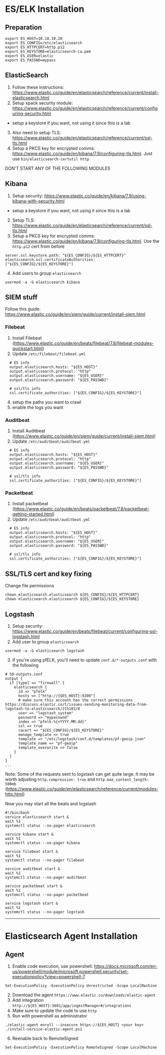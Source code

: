 # ES/ELK Installation

## Preparation
```
export ES_HOST=10.10.10.20
export ES_CONFIG=/etc/elasticsearch
export ES_HTTPCERT=http.p12
export ES_KEYSTORE=elasticsearch-ca.pem
export ES_USER=elastic
export ES_PASSWD=mypass
```

## ElasticSearch
1. Follow these instructions: https://www.elastic.co/guide/en/elasticsearch/reference/current/install-elasticsearch.html
2. Setup xpack security module: https://www.elastic.co/guide/en/elasticsearch/reference/current/configuring-security.html
  * setup a keystore if you want, not using it since this is a lab
3. Also need to setup TLS: https://www.elastic.co/guide/en/elasticsearch/reference/current/ssl-tls.html
4. Setup a PKCS key for encrypted comms: https://www.elastic.co/guide/en/kibana/7.9/configuring-tls.html.  Just use `bin/elasticsearch-certutil http`


DON'T START ANY OF THE FOLLOWING MODULES

## Kibana
1. Setup security: https://www.elastic.co/guide/en/kibana/7.9/using-kibana-with-security.html
  * setup a keystore if you want, not using it since this is a lab
2. Setup TLS: https://www.elastic.co/guide/en/elasticsearch/reference/current/ssl-tls.html
3. Setup a PKCS key for encrypted comms: https://www.elastic.co/guide/en/kibana/7.9/configuring-tls.html.  Use the `http.p12` cert from before

```
server.ssl.keystore.path: "${ES_CONFIG}/${ES_HTTPCERT}"
elasticsearch.ssl.certificateAuthorities: ["${ES_CONFIG}/${ES_KEYSTORE}"]
```

4. Add users to group `elasticsearch`
```
usermod -a -G elasticsearch kibana
```

## SIEM stuff
Follow this guide: https://www.elastic.co/guide/en/siem/guide/current/install-siem.html

### Filebeat
1. Install Filebeat (https://www.elastic.co/guide/en/beats/filebeat/7.8/filebeat-modules-quickstart.html)
2. Update `/etc/filebeat/filebeat.yml`
```
  # ES info
  output.elasticsearch.hosts: "${ES_HOST}"
  output.elasticsearch.protocol: "http"
  output.elasticsearch.username: "${ES_USER}"
  output.elasticsearch.password: "${ES_PASSWD}"

  # ssl/tls info
  ssl.certificate_authorities: ["${ES_CONFIG}/${ES_KEYSTORE}"]
```
4. setup the paths you want to crawl
5. enable the logs you want

### Auditbeat
1. Install Auditbeat (https://www.elastic.co/guide/en/siem/guide/current/install-siem.html)
2. Update `/etc/auditbeat/auditbeat.yml`
```
  # ES info
  output.elasticsearch.hosts: "${ES_HOST}"
  output.elasticsearch.protocol: "http"
  output.elasticsearch.username: "${ES_USER}"
  output.elasticsearch.password: "${ES_PASSWD}"

  # ssl/tls info
  ssl.certificate_authorities: ["${ES_CONFIG}/${ES_KEYSTORE}"]
```

### Packetbeat
1. Install packetbeat (https://www.elastic.co/guide/en/beats/packetbeat/7.8/packetbeat-getting-started.html)
2. Update `/etc/auditbeat/auditbeat.yml`
```
  # ES info
  output.elasticsearch.hosts: "${ES_HOST}"
  output.elasticsearch.protocol: "http"
  output.elasticsearch.username: "${ES_USER}"
  output.elasticsearch.password: "${ES_PASSWD}"

  # ssl/tls info
  ssl.certificate_authorities: ["${ES_CONFIG}/${ES_KEYSTORE}"]
```

## SSL/TLS cert and key fixing
Change file permissions

```
chown elasticsearch.elasticsearch ${ES_CONFIG}/${ES_HTTPCERT}
chown elasticsearch.elasticsearch ${ES_CONFIG}/${ES_KEYSTORE}
```


## Logstash
1. Setup security: https://www.elastic.co/guide/en/beats/filebeat/current/configuring-ssl-logstash.html
2. Add user to group `elasticsearch`
```
usermod -a -G elasticsearch logstash
```
3. if you're using pfELK, you'll need to update `conf.d/*-outputs.conf` with the following
```
# 50-outputs.conf
output {
  if [type] == "firewall" {
    elasticsearch {
      id => "pfelk"
      hosts => ["http://{$ES_HOST}:9200"]
      # make sure this account has the correct permissions https://discuss.elastic.co/t/issues-sending-monitoring-data-from-logstash-to-elasticsearch/215103/8
      user => "logstash_system"
      password => "mypasswod"
      index => "pfelk-%{+YYYY.MM.dd}"
      ssl => true
      cacert => "${ES_CONFIG}/${ES_KEYSTORE}"
      manage_template => true
      template => "/etc/logstash/conf.d/templates/pf-geoip.json"
      template_name => "pf-geoip"
      template_overwrite => false
    }
  }
}
...
```

Note: Some of the requests sent to logstash can get quite large.  It may be worth adjusting `http.compression: true` and `http.max_content_length: 500mb` (https://www.elastic.co/guide/en/elasticsearch/reference/current/modules-http.html)

Now you may start all the beats and logstash
```
#!/bin/bash
service elasticsearch start &
wait %1
systemctl status --no-pager elasticsearch

service kibana start &
wait %1
systemctl status --no-pager kibana

service filebeat start &
wait %1
systemctl status --no-pager filebeat

service auditbeat start &
wait %1
systemctl status --no-pager auditbeat

service packetbeat start &
wait %1
systemctl status --no-pager packetbeat

service logstash start &
wait %1
systemctl status --no-pager logstash
```

----

# Elasticsearch Agent Installation


## Agent
1. Enable code execution, use powershell: https://docs.microsoft.com/en-us/powershell/module/microsoft.powershell.security/set-executionpolicy?view=powershell-7
```
Set-ExecutionPolicy -ExecutionPolicy Unrestricted -Scope LocalMachine
```
2. Download the agent `https://www.elastic.co/downloads/elastic-agent`
3. Add integration `http://${ES_HOST}:5601/app/ingestManager#/integrations`
4. Make sure to update the code to use `http`
5. Run with powershell as administrator

```
./elastic-agent enroll --insecure https://${ES_HOST} <your key>
./install-service-elastic-agent.ps1
```

6. Reenable back to RemoteSigned
```
Set-ExecutionPolicy -ExecutionPolicy RemoteSigned -Scope LocalMachine
```
